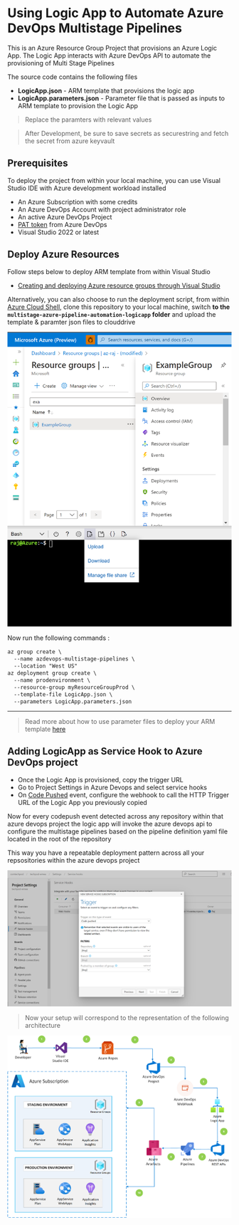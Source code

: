 # Using Logic App to Automate Azure DevOps Multistage Pipelines 

This is an Azure Resource Group Project
that provisions an Azure Logic App. The Logic App interacts with Azure DevOps API to automate the provisioning of Multi Stage Pipelines

The source code contains the following files

- **LogicApp.json** - ARM template that provisions the logic app
- **LogicApp.parameters.json** - Parameter file that is passed as inputs to ARM template to provision the Logic App

>Replace the paramters with relevant values 

>After Development, be sure to save secrets as securestring and fetch the secret from azure keyvault

## Prerequisites

To deploy the project from within your local machine, you can use Visual Studio IDE with Azure development workload installed

- An Azure Subscription with some credits
- An Azure DevOps Account with project administrator role
- An active Azure DevOps Project
- [PAT token](https://docs.microsoft.com/en-us/azure/devops/organizations/accounts/use-personal-access-tokens-to-authenticate?view=azure-devops&tabs=preview-page#create-a-pat) from Azure DevOps
- Visual Studio 2022 or latest

## Deploy Azure Resources

Follow steps below to deploy ARM template from within Visual Studio

 - [Creating and deploying Azure resource groups through Visual Studio](https://docs.microsoft.com/en-us/azure/azure-resource-manager/templates/create-visual-studio-deployment-project)
  
Alternatively, you can also choose to run the deployment script, from within [Azure Cloud Shell](https://shell.azure.com), clone this repository to your local machine, switch **to the `multistage-azure-pipeline-automation-logicapp` folder** and upload the template & paramter json files to clouddrive

![Azure Cloud Shell](screenshots/azure-cloud-shell.png)

Now run the following commands :

```shell
az group create \
  --name azdevops-multistage-pipelines \
  --location "West US"
az deployment group create \
  --name prodenvironment \
  --resource-group myResourceGroupProd \
  --template-file LogicApp.json \
  --parameters LogicApp.parameters.json
```

****

>Read more about how to use parameter files to deploy your ARM template [here](https://docs.microsoft.com/en-us/azure/azure-resource-manager/templates/template-tutorial-use-parameter-file?tabs=azure-cli#deploy-template)

## Adding LogicApp as Service Hook to Azure DevOps project

- Once the Logic App is provisioned, copy the trigger URL
- Go to Project Settings in Azure Devops and select service hooks
- On [Code Pushed](https://docs.microsoft.com/en-us/azure/devops/service-hooks/events?view=azure-devops#git.push) event, configure the webhook to call the HTTP Trigger URL of the Logic App you previously copied

Now for every codepush event detected across any repository within that azure devops project the logic app will invoke the azure devops api to configure the multistage pipelines based on the pipeline definition yaml file located in the root of the repository

This way you have a repeatable deployment pattern across all your repsositories within the azure devops project

![Service Hooks](screenshots/servicehooks-azuredevops.png)

>Now your setup will correspond to the representation of the following architecture

![Architecture](screenshots/automating_multistage_azure_pipelines.png)